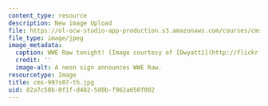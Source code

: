 ```yaml
---
content_type: resource
description: New image Upload
file: https://ol-ocw-studio-app-production.s3.amazonaws.com/courses/cms-997-topics-in-comparative-media-american-pro-wrestling-spring-2007/82a7c50b0f1fd4825d0bf962a656f002_cms-997s07-th.jpg
file_type: image/jpeg
image_metadata:
  caption: WWE Raw tonight! (Image courtesy of [Dwyatt1](http://flickr.com/photos/fightline/).)
  credit: ''
  image-alt: A neon sign announces WWE Raw.
resourcetype: Image
title: cms-997s07-th.jpg
uid: 82a7c50b-0f1f-d482-5d0b-f962a656f002
---
```

